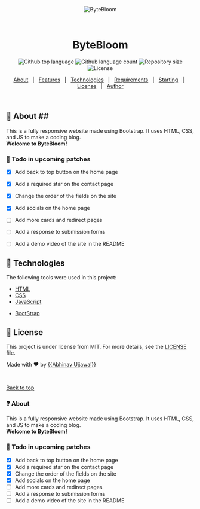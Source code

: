 
<div align="center" id="top"> 
  <img src="./.github/app.gif" alt="ByteBloom" />

  &#xa0;

  <!-- <a href="https://bytebloom.netlify.app">Demo</a> -->
</div>

<h1 align="center">ByteBloom</h1>

<p align="center">
  <img alt="Github top language" src="https://img.shields.io/github/languages/top/{{YOUR_GITHUB_USERNAME}}/bytebloom?color=56BEB8">

  <img alt="Github language count" src="https://img.shields.io/github/languages/count/{{YOUR_GITHUB_USERNAME}}/bytebloom?color=56BEB8">

  <img alt="Repository size" src="https://img.shields.io/github/repo-size/{{YOUR_GITHUB_USERNAME}}/bytebloom?color=56BEB8">

  <img alt="License" src="https://img.shields.io/github/license/{{YOUR_GITHUB_USERNAME}}/bytebloom?color=56BEB8">

  <!-- <img alt="Github issues" src="https://img.shields.io/github/issues/{{YOUR_GITHUB_USERNAME}}/bytebloom?color=56BEB8" /> -->

  <!-- <img alt="Github forks" src="https://img.shields.io/github/forks/{{YOUR_GITHUB_USERNAME}}/bytebloom?color=56BEB8" /> -->

  <!-- <img alt="Github stars" src="https://img.shields.io/github/stars/{{YOUR_GITHUB_USERNAME}}/bytebloom?color=56BEB8" /> -->
</p>

<!-- Status -->

<!-- <h4 align="center"> 
	🚧  ByteBloom 🚀 Under construction...  🚧
</h4> 

<hr> -->

<p align="center">
  <a href="#dart-about">About</a> &#xa0; | &#xa0; 
  <a href="#sparkles-features">Features</a> &#xa0; | &#xa0;
  <a href="#rocket-technologies">Technologies</a> &#xa0; | &#xa0;
  <a href="#white_check_mark-requirements">Requirements</a> &#xa0; | &#xa0;
  <a href="#checkered_flag-starting">Starting</a> &#xa0; | &#xa0;
  <a href="#memo-license">License</a> &#xa0; | &#xa0;
  <a href="https://github.com/{{YOUR_GITHUB_USERNAME}}" target="_blank">Author</a>
</p>

<br>

## :dart: About ##<!-- ### ❓ About -->
This is a fully responsive website made using Bootstrap. It uses HTML, CSS, and JS to make a coding blog. <br>
**Welcome to ByteBloom!**


<!-- ## :sparkles: Features ##

:heavy_check_mark: Feature 1;\
:heavy_check_mark: Feature 2;\
:heavy_check_mark: Feature 3; -->

### 📝 Todo in upcoming patches

- [x] Add back to top button on the home page
- [x] Add a required star on the contact page
- [x] Change the order of the fields on the site
- [x] Add socials on the home page
- [ ] Add more cards and redirect pages
- [ ] Add a response to submission forms
- [ ] Add a demo video of the site in the README


## :rocket: Technologies ##

The following tools were used in this project:

- [HTML](https://expo.io/)
- [CSS](https://nodejs.org/en/)
- [JavaScript](https://pt-br.reactjs.org/)
<!-- - [React Native](https://reactnative.dev/) -->
- [BootStrap](https://www.typescriptlang.org/)

<!-- ## :white_check_mark: Requirements ##

None at all! Just star -->

<!-- ## :checkered_flag: Starting ##

```bash
# Clone this project
$ git clone https://github.com/{{YOUR_GITHUB_USERNAME}}/bytebloom

# Access
$ cd bytebloom

# Install dependencies
$ yarn

# Run the project
$ yarn start

# The server will initialize in the <http://localhost:3000>
``` -->

## :memo: License ##

This project is under license from MIT. For more details, see the [LICENSE](LICENSE.md) file.


Made with :heart: by <a href="https://github.com/{{abhinav-ujjawal}}" target="_blank">{{Abhinav Ujjawal}}</a>

&#xa0;

<a href="#top">Back to top</a>

### ❓ About
This is a fully responsive website made using Bootstrap. It uses HTML, CSS, and JS to make a coding blog. <br>
**Welcome to ByteBloom!**

### 📝 Todo in upcoming patches

- [x] Add back to top button on the home page
- [x] Add a required star on the contact page
- [x] Change the order of the fields on the site
- [x] Add socials on the home page
- [ ] Add more cards and redirect pages
- [ ] Add a response to submission forms
- [ ] Add a demo video of the site in the README
